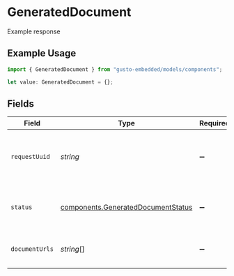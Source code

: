 # GeneratedDocument

Example response

## Example Usage

```typescript
import { GeneratedDocument } from "gusto-embedded/models/components";

let value: GeneratedDocument = {};
```

## Fields

| Field                                                                                    | Type                                                                                     | Required                                                                                 | Description                                                                              |
| ---------------------------------------------------------------------------------------- | ---------------------------------------------------------------------------------------- | ---------------------------------------------------------------------------------------- | ---------------------------------------------------------------------------------------- |
| `requestUuid`                                                                            | *string*                                                                                 | :heavy_minus_sign:                                                                       | A unique identifier of the Generated Document request                                    |
| `status`                                                                                 | [components.GeneratedDocumentStatus](../../models/components/generateddocumentstatus.md) | :heavy_minus_sign:                                                                       | Current status of the Generated Document                                                 |
| `documentUrls`                                                                           | *string*[]                                                                               | :heavy_minus_sign:                                                                       | The array of urls to access the documents.                                               |